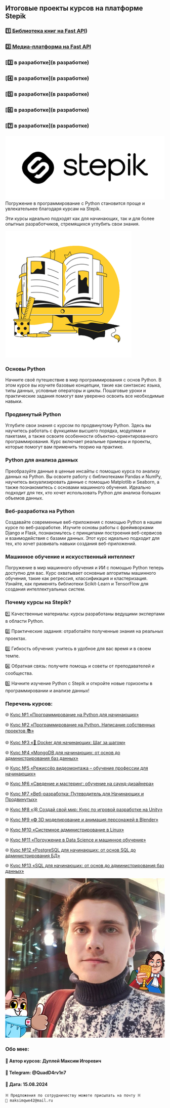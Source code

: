 ## Итоговые проекты курсов на платформе Stepik

### [1️⃣ Библиотека книг на Fast API](https://github.com/QuadDarv1ne/stepik_projects/tree/master/fast_api_library))

### [2️⃣ Медиа-платформа на Fast API](https://github.com/QuadDarv1ne/stepik_projects/tree/master/fast_api_media_platform)

### [3️⃣ в разработке](в разработке)

### [4️⃣ в разработке](в разработке)

### [5️⃣ в разработке](в разработке)

### [6️⃣ в разработке](в разработке)

### [7️⃣ в разработке](в разработке)

![img.png](img/stepik.png)
Погружение в программирование с Python становится проще и увлекательнее благодаря курсам на Stepik.

Эти курсы идеально подходят как для начинающих, так и для более опытных разработчиков, стремящихся углубить свои знания.

![img.png](img/osnovy_programming.png)
### Основы Python
Начните своё путешествие в мир программирования с основ Python.
В этом курсе вы изучите базовые концепции, такие как синтаксис языка, типы данных, условные операторы и циклы. Пошаговые уроки и практические задания помогут вам уверенно освоить все необходимые навыки.

### Продвинутый Python
Углубите свои знания с курсом по продвинутому Python.
Здесь вы научитесь работать с функциями высшего порядка, модулями и пакетами, а также освоите особенности объектно-ориентированного программирования. Курс включает реальные примеры и проекты, которые помогут вам применить теорию на практике.

### Python для анализа данных
Преобразуйте данные в ценные инсайты с помощью курса по анализу данных на Python.
Вы освоите работу с библиотеками Pandas и NumPy, научитесь визуализировать данные с помощью Matplotlib и Seaborn, а также познакомитесь с основами машинного обучения.
Идеально подходит для тех, кто хочет использовать Python для анализа больших объемов данных.

### Веб-разработка на Python
Создавайте современные веб-приложения с помощью Python в нашем курсе по веб-разработке.
Изучите основы работы с фреймворками Django и Flask, познакомьтесь с принципами построения веб-сервисов и взаимодействия с базами данных. Этот курс идеально подходит для тех, кто хочет развивать навыки создания веб-приложений.

### Машинное обучение и искусственный интеллект
Погружение в мир машинного обучения и ИИ с помощью Python теперь доступно для вас.
Курс охватывает основные алгоритмы машинного обучения, такие как регрессия, классификация и кластеризация. Узнайте, как применять библиотеки Scikit-Learn и TensorFlow для создания интеллектуальных систем.

### Почему курсы на Stepik?
1️⃣ Качественные материалы: курсы разработаны ведущими экспертами в области Python.

2️⃣ Практические задания: отработайте полученные знания на реальных проектах.

3️⃣ Гибкость обучения: учитесь в удобное для вас время и в своем темпе.

4️⃣ Обратная связь: получите помощь и советы от преподавателей и сообщества.

5️⃣ Начните изучение Python с Stepik и откройте новые горизонты в программировании и анализе данных!

### Перечень курсов:
🌐 [Курс №1 «Программирование на Python для начинающих»](https://stepik.org/a/178774)

🌐 [Курс №2 «Программирование на Python. Написание собственных проектов 📚»](https://stepik.org/a/179035)

🌐 [Курс №3 «🐳 Docker для начинающих: Шаг за шагом»](https://stepik.org/a/205094)

🌐 [Курс №4 «MongoDB для начинающих: от основ до администрирования баз данных»](https://stepik.org/course/206417/promo)

🌐 [Курс №5 «Режиссёр видеомонтажа – обучение профессии для начинающих»](https://stepik.org/course/208571/promo)

🌐 [Курс №6 «Сведение и мастеринг: обучение на саунд-дизайнера»](https://stepik.org/course/208599/promo)

🌐 [Курс №7 «Веб-разработка: Путеводитель для Начинающих и Продвинутых»](https://stepik.org/course/211166/promo)

🌐 [Курс №8 «𖡹 Создай свой мир: Курс по игровой разработке на Unity»](https://stepik.org/course/189434/promo)

🌐 [Курс №9 «❂ 3D моделирование и анимация персонажей в Blender»](https://stepik.org/a/189418)

🌐 [Курс №10 «Системное администрирование в Linux»](https://stepik.org/a/207061)

🌐 [Курс №11 «Погружение в Data Science и машинное обучение»](https://stepik.org/a/205756)

🌐 [Курс №12 «PostgreSQL для начинающих: от основ SQL до администрирования БД»](https://stepik.org/a/206413)

🌐 [Курс №13 «SQL для начинающих: от основ до администрирования баз данных»](https://stepik.org/course/210134/promo)

![DupleyMI.jpg](img/DupleyMI.jpg)

### Обо мне:
#### 💼 Автор курсов: Дуплей Максим Игоревич
#### 📲 Telegram: @QuadD4rv1n7
#### 📅 Дата: 15.08.2024

```
※ Предложения по сотрудничеству можете присылать на почту ※
📧 maksimqwe42@mail.ru
```
